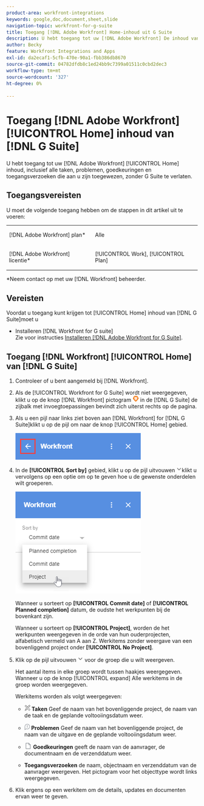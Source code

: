 ```yaml
---
product-area: workfront-integrations
keywords: google,doc,document,sheet,slide
navigation-topic: workfront-for-g-suite
title: Toegang [!DNL Adobe Workfront] Home-inhoud uit G Suite
description: U hebt toegang tot uw [!DNL Adobe Workfront] De inhoud van het huis, met inbegrip van alle taken, kwesties, goedkeuringen, en toegangsverzoeken die aan u worden toegewezen, zonder de Reeks van G te verlaten.
author: Becky
feature: Workfront Integrations and Apps
exl-id: da2ecaf1-5cfb-470e-90a1-fbb386db8670
source-git-commit: 04782dfdb8c1ed24bb9c7399a01511c0cbd2dec3
workflow-type: tm+mt
source-wordcount: '327'
ht-degree: 0%

---
```


# Toegang [!DNL Adobe Workfront] [!UICONTROL Home] inhoud van [!DNL G Suite]

U hebt toegang tot uw [!DNL Adobe Workfront] [!UICONTROL Home] inhoud, inclusief alle taken, problemen, goedkeuringen en toegangsverzoeken die aan u zijn toegewezen, zonder G Suite te verlaten.

## Toegangsvereisten

U moet de volgende toegang hebben om de stappen in dit artikel uit te voeren:

<table style="table-layout:auto"> 
 <col> 
 <col> 
 <tbody> 
  <tr> 
   <td role="rowheader">[!DNL Adobe Workfront] plan*</td> 
   <td> <p>Alle</p> </td> 
  </tr> 
  <tr> 
   <td role="rowheader">[!DNL Adobe Workfront] licentie*</td> 
   <td> <p>[!UICONTROL Work], [!UICONTROL Plan]</p> </td> 
  </tr> 
 </tbody> 
</table>

&#42;Neem contact op met uw [!DNL Workfront] beheerder.

## Vereisten

Voordat u toegang kunt krijgen tot [!UICONTROL Home] inhoud van [!DNL G Suite]moet u

* Installeren [!DNL Workfront for G suite]\
   Zie voor instructies [Installeren [!DNL Adobe Workfront for G Suite]](../../workfront-integrations-and-apps/workfront-for-g-suite/install-workfront-for-gsuite.md).

## Toegang [!DNL Workfront] [!UICONTROL Home] van [!DNL G Suite]

1. Controleer of u bent aangemeld bij [!DNL Workfront].
1. Als de [!UICONTROL Workfront for G Suite] wordt niet weergegeven, klikt u op de knop [!DNL Workfront] pictogram ![](assets/wf-lion-icon.png) in de [!DNL G Suite] de zijbalk met invoegtoepassingen bevindt zich uiterst rechts op de pagina.
1. Als u een pijl naar links ziet boven aan [!DNL Workfront] for [!DNL G Suite]klikt u op de pijl om naar de knop [!UICONTROL Home] gebied.

   ![](assets/left-arrow-to-home.png)

1. In de **[!UICONTROL Sort by]** gebied, klikt u op de pijl uitvouwen ![](assets/dropdown-arrow.png)klikt u vervolgens op een optie om op te geven hoe u de gewenste onderdelen wilt groeperen.

   ![](assets/sort-by-area.png)

   Wanneer u sorteert op **[!UICONTROL Commit date]** of **[!UICONTROL Planned completion]** datum, de oudste het werkpunten bij de bovenkant zijn.

   Wanneer u sorteert op **[!UICONTROL Project]**, worden de het werkpunten weergegeven in de orde van hun ouderprojecten, alfabetisch vermeld van A aan Z. Werkitems zonder weergave van een bovenliggend project onder **[!UICONTROL No Project]**.

1. Klik op de pijl uitvouwen ![](assets/dropdown-arrow.png) voor de groep die u wilt weergeven.

   Het aantal items in elke groep wordt tussen haakjes weergegeven. Wanneer u op de knop [!UICONTROL expand] Alle werkitems in de groep worden weergegeven.

   Werkitems worden als volgt weergegeven:

   * ![](assets/task-icon.png) **Taken** Geef de naam van het bovenliggende project, de naam van de taak en de geplande voltooiingsdatum weer.

   * ![](assets/issue-icon.png) **Problemen** Geef de naam van het bovenliggende project, de naam van de uitgave en de geplande voltooiingsdatum weer.

   * ![](assets/document-icon.png)  **Goedkeuringen** geeft de naam van de aanvrager, de documentnaam en de verzenddatum weer.
   * **Toegangsverzoeken** de naam, objectnaam en verzenddatum van de aanvrager weergeven. Het pictogram voor het objecttype wordt links weergegeven.

1. Klik ergens op een werkitem om de details, updates en documenten ervan weer te geven.
